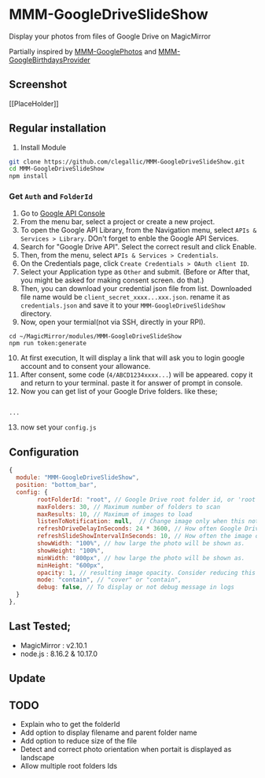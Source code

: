 # MMM-GoogleDriveSlideShow
Display your photos from files of Google Drive on MagicMirror

Partially inspired by [MMM-GooglePhotos](https://github.com/eouia/MMM-GooglePhotos/) and [MMM-GoogleBirthdaysProvider](https://github.com/PalatinCoder/MMM-GoogleBirthdaysProvider)

## Screenshot
[[PlaceHolder]]

## Regular installation

1. Install Module
```sh
git clone https://github.com/clegallic/MMM-GoogleDriveSlideShow.git
cd MMM-GoogleDriveSlideShow
npm install
```

### Get `Auth` and `FolderId`
1. Go to [Google API Console](https://console.developers.google.com/)
2. From the menu bar, select a project or create a new project.
3. To open the Google API Library, from the Navigation menu, select `APIs & Services > Library`.
	DOn't forget to enble the Google API Services.
4. Search for "Google Drive API". Select the correct result and click Enable.
5. Then, from the menu, select `APIs & Services > Credentials`.
6. On the Credentials page, click `Create Credentials > OAuth client ID`.
7. Select your Application type as `Other` and submit. (Before or After that, you might be asked for making consent screen. do that.)
8. Then, you can download your credential json file from list. Downloaded file name would be `client_secret_xxxx...xxx.json`. rename it as `credentials.json` and save it to your `MMM-GoogleDriveSlideShow` directory.
9. Now, open your termial(not via SSH, directly in your RPI).
```shell
cd ~/MagicMirror/modules/MMM-GoogleDriveSlideShow
npm run token:generate
```
10. At first execution, It will display a link that will ask you to login google account and to consent your allowance.
11. After consent, some code (`4/ABCD1234xxxx...`) will be appeared. copy it and return to your terminal. paste it for answer of prompt in console.
12. Now you can get list of your Google Drive folders. like these;
```

...
```
13.  now set your `config.js`

## Configuration
```javascript
{
  module: "MMM-GoogleDriveSlideShow",
  position: "bottom_bar",
  config: {
		rootFolderId: "root", // Google Drive root folder id, or 'root' for root folder
		maxFolders: 30, // Maximum number of folders to scan
		maxResults: 10, // Maximum of images to load
		listenToNotification: null,  // Change image only when this notification is received. Automatic refresh otherwise if null
		refreshDriveDelayInSeconds: 24 * 3600, // How often Google Drive cache is refresh (fetch new photos)
		refreshSlideShowIntervalInSeconds: 10, // How often the image on the slideshow is refreshed
		showWidth: "100%", // how large the photo will be shown as.
		showHeight: "100%",
		minWidth: "800px", // how large the photo will be shown as.
		minHeight: "600px",
		opacity: 1, // resulting image opacity. Consider reducing this value if you are using this module as a background picture frame
		mode: "contain", // "cover" or "contain",
		debug: false, // To display or not debug message in logs
  }
},
```

## Last Tested;
- MagicMirror : v2.10.1
- node.js : 8.16.2 & 10.17.0

## Update

## TODO

- Explain who to get the folderId
- Add option to display filename and parent folder name
- Add option to reduce size of the file
- Detect and correct photo orientation when portait is displayed as landscape
- Allow multiple root folders Ids
